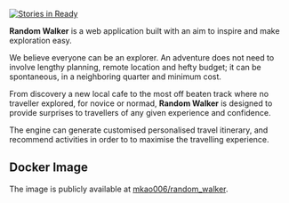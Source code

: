 [![Stories in
Ready](https://badge.waffle.io/mkao006/random_walker.png?label=ready&title=Ready)](https://waffle.io/mkao006/random_walker)

**Random Walker** is a web application built with an aim to inspire and
make exploration easy.

We believe everyone can be an explorer. An adventure does not need to
involve lengthy planning, remote location and hefty budget; it can be
spontaneous, in a neighboring quarter and minimum cost.

From discovery a new local cafe to the most off beaten track where no
traveller explored, for novice or normad, **Random Walker** is
designed to provide surprises to travellers of any given experience
and confidence.

The engine can generate customised personalised travel itinerary, and recommend
activities in order to to maximise the travelling experience.


## Docker Image

The image is publicly available at
[mkao006/random_walker](https://hub.docker.com/r/mkao006/random_walker/).